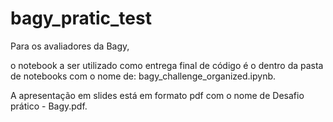 # bagy_pratic_test

Para os avaliadores da Bagy, 

o notebook a ser utilizado como entrega final de código é o dentro da pasta de notebooks com o nome de: bagy_challenge_organized.ipynb.

A apresentação em slides está em formato pdf com o nome de Desafio prático - Bagy.pdf.
